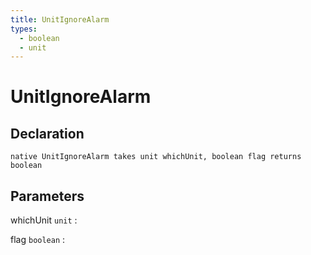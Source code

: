 ```yaml
---
title: UnitIgnoreAlarm
types:
  - boolean
  - unit
---
```


# UnitIgnoreAlarm

## Declaration

```jass
native UnitIgnoreAlarm takes unit whichUnit, boolean flag returns boolean
```

## Parameters
whichUnit `unit`
: 

flag `boolean`
: 
